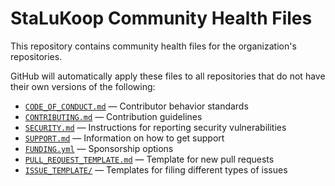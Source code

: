 # StaLuKoop Community Health Files

This repository contains community health files for the organization's repositories.

GitHub will automatically apply these files to all repositories that do not have their own versions of the following:

- [`CODE_OF_CONDUCT.md`](./CODE_OF_CONDUCT.md) — Contributor behavior standards
- [`CONTRIBUTING.md`](./CONTRIBUTING.md) — Contribution guidelines
- [`SECURITY.md`](./SECURITY.md) — Instructions for reporting security vulnerabilities
- [`SUPPORT.md`](./SUPPORT.md) — Information on how to get support
- [`FUNDING.yml`](./.github/FUNDING.yml) — Sponsorship options
- [`PULL_REQUEST_TEMPLATE.md`](./.github/PULL_REQUEST_TEMPLATE.md) — Template for new pull requests
- [`ISSUE_TEMPLATE/`](./.github/ISSUE_TEMPLATE/) — Templates for filing different types of issues
